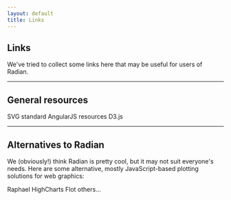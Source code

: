 ```yaml
---
layout: default
title: Links
---
```


## Links

We've tried to collect some links here that may be useful for users of
Radian.

---
## General resources

SVG standard
AngularJS resources
D3.js

---
## Alternatives to Radian

We (obviously!) think Radian is pretty cool, but it may not suit
everyone's needs.  Here are some alternative, mostly JavaScript-based
plotting solutions for web graphics:

Raphael
HighCharts
Flot
others...

